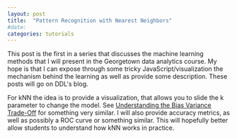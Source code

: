 ```yaml
---
layout: post
title:  "Pattern Recognition with Nearest Neighbors"
#date:   
categories: tutorials
---
```


This post is the first in a series that discusses the machine learning methods that I will present in the Georgetown data analytics course. My hope is that I can expose through some tricky JavaScript/visualization the mechanism behind the learning as well as provide some description. These posts will go on DDL's blog.

For kNN the idea is to provide a visualization, that allows you to slide the k parameter to change the model. See [Understanding the Bias Variance Trade-Off](http://scott.fortmann-roe.com/docs/BiasVariance.html) for something very similar. I will also provide accuracy metrics, as well as possibly a ROC curve or something similar. This will hopefully better allow students to understand how kNN works in practice.
